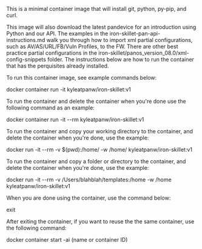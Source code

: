 This is a minimal container image that will install git, python, py-pip, and curl.

This image will also download the latest pandevice for an introduction using Python and our API.  The examples in the iron-skillet-pan-api-instructions.md walk you through how to import xml partial configurations, such as AV/AS/URL/FB/Vuln Profiles, to the FW.  There are other best practice partial configurations in the iron-skillet/panos_version_08.0/xml-config-snippets folder. The instructions below are how to run the container that has the perquisites already installed.

To run this container image, see example commands below:

docker container run -it kyleatpanw/iron-skillet:v1

To run the container and delete the container when you're done use the following command as an example:

docker container run -it --rm kyleatpanw/iron-skillet:v1

To run the container and copy your working directory to the container, and delete the container when you're done, use the example:

docker run -it --rm -v $(pwd):/home/ -w /home/ kyleatpanw/iron-skillet:v1

To run the container and copy a folder or directory to the container, and delete the container when you're done, use the example:

docker run -it --rm -v /Users/blahblah/templates:/home -w /home kyleatpanw/iron-skillet:v1

When you are done using the container, use the command below:

exit

After exiting the container, if you want to reuse the the same container, use the following command:

docker container start -ai (name or container ID)